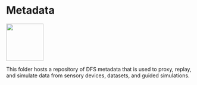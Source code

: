 # Metadata

<img src="https://i.imgur.com/xSieE3V.png" height="100px">

This folder hosts a repository of DFS metadata that is used to proxy, replay, and simulate data from sensory devices,
datasets, and guided simulations.
